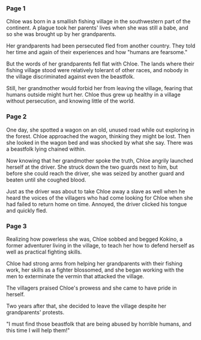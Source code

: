 ### Page 1

Chloe was born in a smallish fishing village in the southwestern part of the continent. A plague took her parents' lives when she was still a babe, and so she was brought up by her grandparents.

Her grandparents had been persecuted fled from another country. They told her time and again of their experiences and how "humans are fearsome."

But the words of her grandparents fell flat with Chloe. The lands where their fishing village stood were relatively tolerant of other races, and nobody in the village discriminated against even the beastfolk.

Still, her grandmother would forbid her from leaving the village, fearing that humans outside might hurt her. Chloe thus grew up healthy in a village without persecution, and knowing little of the world.

### Page 2

One day, she spotted a wagon on an old, unused road while out exploring in the forest. Chloe approached the wagon, thinking they might be lost. Then she looked in the wagon bed and was shocked by what she say. There was a beastfolk lying chained within.

Now knowing that her grandmother spoke the truth, Chloe angrily launched herself at the driver. She struck down the two guards next to him, but before she could reach the driver, she was seized by another guard and beaten until she coughed blood.

Just as the driver was about to take Chloe away a slave as well when he heard the voices of the villagers who had come looking for Chloe when she had failed to return home on time. Annoyed, the driver clicked his tongue and quickly fled.

### Page 3

Realizing how powerless she was, Chloe sobbed and begged Kokino, a former adventurer living in the village, to teach her how to defend herself as well as practical fighting skills.

Chloe had strong arms from helping her grandparents with their fishing work, her skills as a fighter blossomed, and she began working with the men to exterminate the vermin that attacked the village.

The villagers praised Chloe's prowess and she came to have pride in herself.

Two years after that, she decided to leave the village despite her grandparents' protests.

"I must find those beastfolk that are being abused by horrible humans, and this time I will help them!"